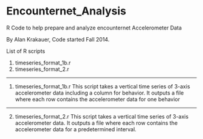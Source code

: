 # Encounternet_Analysis
R Code to help prepare and analyze encounternet Accelerometer Data

By Alan Krakauer, Code started Fall 2014.

List of R scripts

1. timeseries_format_1b.r
2. timeseries_format_2.r

---
1. timeseries_format_1b.r 
This script takes a vertical time series of 3-axis accelerometer data including a column for behavior.
It outputs a file where each row contains the accelerometer data for one behavior

---
2. timeseries_format_2.r
This script takes a vertical time series of 3-axis accelerometer data.
It outputs a file where each row contains the accelerometer data for a predetermined interval.
